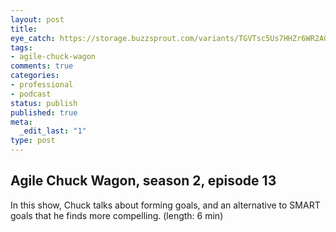 ```yaml
---
layout: post
title: 
eye_catch: https://storage.buzzsprout.com/variants/TGVTsc5Us7HHZr6WR2AGjKya/8d66eb17bb7d02ca4856ab443a78f2148cafbb129f58a3c81282007c6fe24ff2?.jpg
tags:
- agile-chuck-wagon
comments: true
categories:
- professional
- podcast
status: publish
published: true
meta:
  _edit_last: "1"
type: post
---
```


## Agile Chuck Wagon, season 2, episode 13

In this show, Chuck talks about forming goals, and an alternative to SMART goals that he finds more compelling. (length: 6 min)
